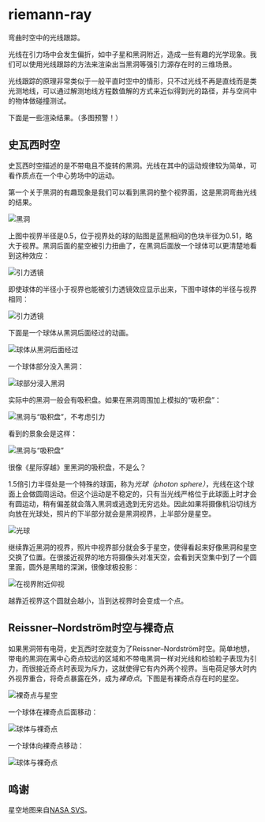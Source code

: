 # riemann-ray
弯曲时空中的光线跟踪。

光线在引力场中会发生偏折，如中子星和黑洞附近，造成一些有趣的光学现象。我们可以使用光线跟踪的方法来渲染出当黑洞等强引力源存在时的三维场景。

光线跟踪的原理非常类似于一般平直时空中的情形，只不过光线不再是直线而是类光测地线，可以通过解测地线方程数值解的方式来近似得到光的路径，并与空间中的物体做碰撞测试。

下面是一些渲染结果。（多图预警！）

## 史瓦西时空
史瓦西时空描述的是不带电且不旋转的黑洞。光线在其中的运动规律较为简单，可看作质点在一个中心势场中的运动。

第一个关于黑洞的有趣现象是我们可以看到黑洞的整个视界面，这是黑洞弯曲光线的结果。

![黑洞](gallery/black-hole.png)

上图中视界半径是0.5，位于视界处的球的贴图是蓝黑相间的色块半径为0.51，略大于视界。黑洞后面的星空被引力扭曲了，在黑洞后面放一个球体可以更清楚地看到这种效应：

![引力透镜](gallery/a-star-behind-a-black-hole.png)

即使球体的半径小于视界也能被引力透镜效应显示出来，下图中球体的半径与视界相同：

![引力透镜](gallery/a-star-behind-a-black-hole2.png)

下面是一个球体从黑洞后面经过的动画。

![球体从黑洞后面经过](gallery/a-star-moves-behind-a-black-hole.gif)

一个球体部分没入黑洞：

![球部分浸入黑洞](gallery/sphere-partially-sinked-into-black-hole.png)

实际中的黑洞一般会有吸积盘。如果在黑洞周围加上模拟的“吸积盘”：

![黑洞与“吸积盘”，不考虑引力](gallery/black-hole-with-accretion-disk-no-gravity.png)

看到的景象会是这样：

![黑洞与“吸积盘”](gallery/black-hole-with-accretion-disk.png)

很像《星际穿越》里黑洞的吸积盘，不是么？

1.5倍引力半径处是一个特殊的球面，称为*光球（photon sphere）*，光线在这个球面上会做圆周运动。但这个运动是不稳定的，只有当光线严格位于此球面上时才会有圆运动，稍有偏差就会落入黑洞或逃逸到无穷远处。因此如果将摄像机沿切线方向放在光球处，照片的下半部分就会是黑洞视界，上半部分是星空。

![光球](gallery/photon-sphere.png)

继续靠近黑洞的视界，照片中视界部分就会多于星空，使得看起来好像黑洞和星空交换了位置。在很接近视界的地方将摄像头对准天空，会看到天空集中到了一个圆里面，圆外是黑暗的深渊，很像球极投影：

![在视界附近仰视](gallery/look-up-near-horizon.png)

越靠近视界这个圆就会越小，当到达视界时会变成一个点。

## Reissner–Nordström时空与裸奇点
如果黑洞带有电荷，史瓦西时空就变为了Reissner–Nordström时空。简单地想，带电的黑洞在离中心奇点较远的区域和不带电黑洞一样对光线和检验粒子表现为引力，而很接近奇点时表现为斥力，这就使得它有内外两个视界。当电荷足够大时内外视界重合，将奇点暴露在外，成为*裸奇点*。下图是有裸奇点存在时的星空。

![裸奇点与星空](gallery/naked-singlarity-with-skymap.png)

一个球体在裸奇点后面移动：

![球体与裸奇点](gallery/a-star-moves-behind-naked-singularity.gif)

一个球体向裸奇点移动：

![球体与裸奇点](gallery/star-move-towards-naked-singularity.gif)

## 鸣谢
星空地图来自[NASA SVS](//svs.gsfc.nasa.gov/3572)。